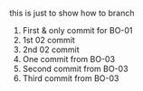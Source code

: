 this is just to show how to branch
1) First & only commit for BO-01
2) 1st 02 commit
3) 2nd 02 commit
4) One commit from BO-03
5) Second commit from BO-03
6) Third commit from BO-03
